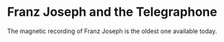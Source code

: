 # Franz Joseph and the Telegraphone

The magnetic recording of Franz Joseph is the oldest one available today.